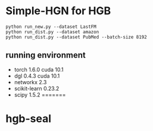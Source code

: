 # Simple-HGN for HGB


```
python run_new.py --dataset LastFM
python run_dist.py --dataset amazon
python run_dist.py --dataset PubMed --batch-size 8192
```

## running environment

* torch 1.6.0 cuda 10.1
* dgl 0.4.3 cuda 10.1
* networkx 2.3
* scikit-learn 0.23.2
* scipy 1.5.2
=======
# hgb-seal

